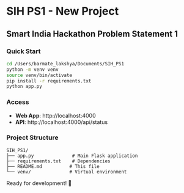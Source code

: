 # SIH PS1 - New Project

## Smart India Hackathon Problem Statement 1

### Quick Start
```bash
cd /Users/barmate_lakshya/Documents/SIH_PS1
python -m venv venv
source venv/bin/activate
pip install -r requirements.txt
python app.py
```

### Access
- **Web App**: http://localhost:4000
- **API**: http://localhost:4000/api/status

### Project Structure
```
SIH_PS1/
├── app.py              # Main Flask application
├── requirements.txt    # Dependencies
├── README.md          # This file
└── venv/              # Virtual environment
```

Ready for development! 🚀
